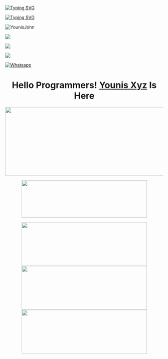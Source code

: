 [![Typing SVG](https://readme-typing-svg.herokuapp.com?color=%23FF0000&lines=WELCOME+TO+MY+GITHUB+AHMED+FARHAN)](https://git.io/typing-svg)

[![Typing SVG](https://readme-typing-svg.herokuapp.com?color=%23AF00FF&lines=Student+of+***,+***+Class+🌻😙)](https://git.io/typing-svg)


![YounisJohn](https://komarev.com/ghpvc/?username=YounisJohn&color=blue)

<a href="https://github.com/Blaze0987"><img src="https://img.shields.io/github/followers/YounisXyz?label=followers&style=social"/></a>

[![](https://img.shields.io/badge/Facebook-blue?logo=Facebook&logoColor=blue&labelColor=white)](https://www.facebook.com/F4RH9NXXX.COM12)

[![](https://img.shields.io/badge/Messenger-red?logo=Messenger&logoColor=red&labelColor=black)](https://m.me/F4RH9NXXX.COM12)

[![Whatsapp](https://img.shields.io/badge/Whatsapp-AHMED.FARHAN-deepgreen?style=flat-square&logo=whatsapp)](https://wa.me/+8801843961233)

</p>
<h1 align="center">
  <b>Hello Programmers!<b> <a href="https://www.facebook.com/noob.hackers" target="blank">Younis Xyz</a> Is Here
</h1>
<p align="center">
  <img width="600" height="220" src="https://github-readme-stats.vercel.app/api?username=YounisXyz&show_icons=true&theme=chartreuse-dark&locale=id">
</p>
<p align="center">
  <img width="400" height="120" src="https://github-readme-stats.vercel.app/api/top-langs/?username=YounisXyz&layout=compact&theme=chartreuse-dark">
</p>
<p align="center">
<a href="https://github.com/Blaze0987"><img width="400" height="140" src="https://github-readme-stats.vercel.app/api/pin/?username=YounisXyz&repo=auto_share&theme=chartreuse-dark"></a>
<a href="https://github.com/YounisXyz/uid_crack"><img width="400" height="140" src="https://github-readme-stats.vercel.app/api/pin/?username=Blaze0987&repo=FARHAN&theme=chartreuse-dark"></a>
<a href="https://github.com/Blaze0987/Random"><img width="400" 
height="140" src="https://github-readme-stats.vercel.app/api/pin/?username=Blaze0987&repo=FARHAN&theme=chartreuse-dark"></a>
<a 
